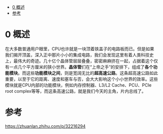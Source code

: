 
<!-- @import "[TOC]" {cmd="toc" depthFrom=1 depthTo=6 orderedList=false} -->

<!-- code_chunk_output -->

* [0 概述](#0-概述)
* [参考](#参考)

<!-- /code_chunk_output -->

# 0 概述

在大多数普通用户眼里，CPU也许就是一块顶着铁盖子的电路板而已。但是如果我们揭开顶盖，深入正中那片小小的集成电路，我们会发现这里有着人类科技史上，最伟大的奇迹。几十亿个晶体管层层叠叠，密密麻麻挤在一起，占据着这个仅有一点几个平方厘米的狭小世界。**晶体管**们在“上帝之手”的安排下，组成了**各个功能模块**。而这些**功能模块之间**，则是宽阔无比的**超高速公路**。这条超高速公路如此重要，以至于它的距离、速度和塞车与否，会大大影响这个小小世界的效率。这些模块就是CPU内部的功能模块，例如内存控制器、L3/L2 Cache、PCU、PCIe root complex等等，而这条高速公路，就是我们今天的主角，片内总线了。



# 参考

https://zhuanlan.zhihu.com/p/32216294